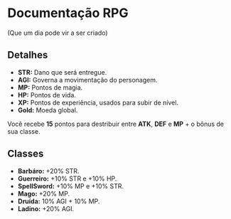 # Documentação RPG

(Que um dia pode vir a ser criado)

## Detalhes

- **STR:** Dano que será entregue.
- **AGI:** Governa a movimentação do personagem.
- **MP:** Pontos de magia.
- **HP:** Pontos de vida.
- **XP:** Pontos de experiência, usados para subir de nível.
- **Gold:** Moeda global.

Você recebe **15** pontos para destribuir entre **ATK**, **DEF** e
**MP** + o bônus de sua classe.

## Classes

- **Barbáro:** +20% STR.
- **Guerreiro:** +10% STR e +10% HP.
- **SpellSword:** +10% MP e +10% STR.
- **Mago:** +20% MP.
- **Druída:** 10% AGI + 10% MP.
- **Ladino:** +20% AGI.
